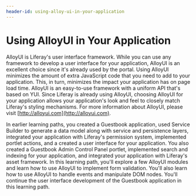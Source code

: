 ```yaml
---
header-id: using-alloy-ui-in-your-application
---
```


# Using AlloyUI in Your Application

AlloyUI is Liferay's user interface framework. While you can use any framework
to develop a user interface for your application, AlloyUI is an excellent choice
since it's already used by the portal. Using AlloyUI minimizes the amount of
extra JavaScript code that you need to add to your application. This, in turn,
minimizes the impact your application has on page load time. AlloyUI is an
easy-to-use framework with a uniform API that's based on YUI. Since Liferay is
already using AlloyUI, choosing AlloyUI for your application allows your
application's look and feel to closely match Liferay's styling mechanisms. For
more information about AlloyUI, please visit
[http://alloyui.com](http://alloyui.com).

In earlier learning paths, you created a Guestbook application, used Service
Builder to generate a data model along with service and persistence layers,
integrated your application with Liferay's permission system, implemented
portlet actions, and a created a user interface for your application. You also
created a Guestbook Admin Control Panel portlet, implemented search and indexing
for your application, and integrated your application with Liferay's asset
framework. In this learning path, you'll explore a few AlloyUI modules and learn
how to use AlloyUI to implement form validation. You'll also learn how to use
AlloyUI to handle events and manipulate DOM nodes. You'll continue the user
interface development of the Guestbook application in this learning path. 
